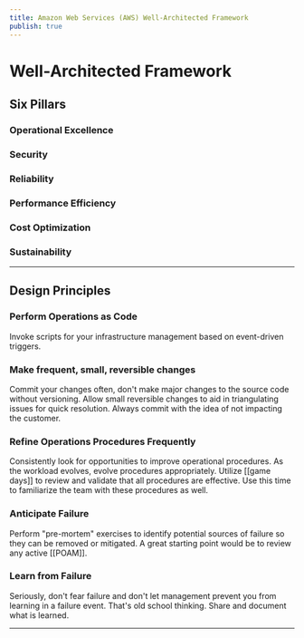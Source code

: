 ```yaml
---
title: Amazon Web Services (AWS) Well-Architected Framework
publish: true
---
```

# Well-Architected Framework
## Six Pillars
### Operational Excellence

### Security

### Reliability

### Performance Efficiency

### Cost Optimization

### Sustainability

---

## Design Principles
### Perform Operations as Code
Invoke scripts for your infrastructure management based on event-driven triggers. 
### Make frequent, small, reversible changes
Commit your changes often, don't make major changes to the source code without versioning. Allow small reversible changes to aid in triangulating issues for quick resolution. Always commit with the idea of not impacting the customer. 
### Refine Operations Procedures Frequently
Consistently look for opportunities to improve operational procedures. As the workload evolves, evolve procedures appropriately. Utilize [[game days]] to review and validate that all procedures are effective. Use this time to familiarize the team with these procedures as well. 
### Anticipate Failure
Perform "pre-mortem" exercises to identify potential sources of failure so they can be removed or mitigated. A great starting point would be to review any active [[POAM]]. 
### Learn from Failure
Seriously, don't fear failure and don't let management prevent you from learning in a failure event. That's old school thinking. Share and document what is learned. 

---
